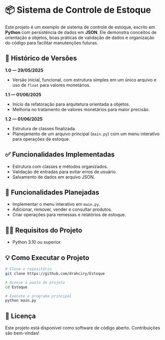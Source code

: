 # 📦 Sistema de Controle de Estoque

Este projeto é um exemplo de sistema de controle de estoque, escrito em **Python** com persistência de dados em **JSON**. Ele demonstra conceitos de orientação a objetos, boas práticas de validação de dados e organização do código para facilitar manutenções futuras.

## 📌 Histórico de Versões

**1.0 — 29/05/2025**

* Versão inicial, funcional, com estrutura simples em um único arquivo e uso de `float` para valores monetários.

**1.1 — 01/06/2025**

* Início da refatoração para arquitetura orientada a objetos.
* Melhoria no tratamento de valores monetários para maior precisão.

**1.2 — 01/06/2025**

* Estrutura de classes finalizada.
* Planejamento de um arquivo principal (`main.py`) com um menu interativo para operações de estoque.

## ✅ Funcionalidades Implementadas

* Estrutura com classes e métodos organizados.
* Validação de entradas para evitar erros de usuário.
* Salvamento de dados em arquivo JSON.

## 🚀 Funcionalidades Planejadas

* Implementar o menu interativo em `main.py`.
* Adicionar, remover, vender e consultar produtos.
* Criar operações para remessas e relatórios de estoque.

## 🧑‍💻 Requisitos do Projeto

* Python 3.10 ou superior.

## 💡 Como Executar o Projeto

```bash
# Clone o repositório
git clone https://github.com/drahciry/Estoque

# Acesse a pasta do projeto
cd Estoque

# Execute o programa principal
python main.py
```

## 📄 Licença

Este projeto está disponível como software de código aberto. Contribuições são bem-vindas!
